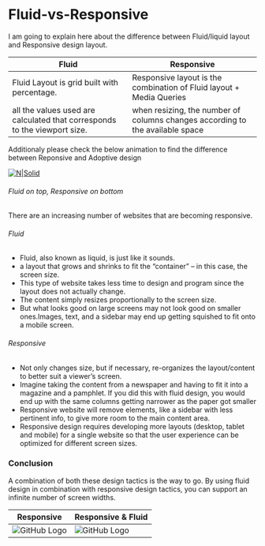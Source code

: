 # Fluid-vs-Responsive

I am going to explain here about the difference between Fluid/liquid layout and Responsive design layout.

| Fluid | Responsive |
| ------ | ------ |
| Fluid Layout is grid built with percentage. | Responsive layout is the combination of Fluid layout + Media Queries |
| all the values used are calculated that corresponds to the viewport size. |when resizing, the number of columns changes according to the available space |

Additionaly please check the below animation to find the difference between Reponsive and Adoptive design

[![N|Solid](https://cloud.githubusercontent.com/assets/6780840/26539019/d0f14d60-4467-11e7-8353-ad54dd260e0a.gif)](http://sureshalagarsamy.com/blog)

###### Fluid on top, Responsive on bottom #

There are an increasing number of websites that are becoming responsive.

###### Fluid

 * Fluid, also known as liquid, is just like it sounds.
 * a layout that grows and shrinks to fit the “container” – in this case, the screen size.
 * This type of website takes less time to design and program since the layout does not actually change.
 * The content simply resizes proportionally to the screen size.
 * But what looks good on large screens may not look good on smaller ones.Images, text, and a sidebar may end up getting squished to fit onto a mobile screen.

###### Responsive

 * Not only changes size, but if necessary, re-organizes the layout/content to better suit a viewer’s screen.
 * Imagine taking the content from a newspaper and having to fit it into a magazine and a pamphlet. If you did this with fluid design, you would end up with the same columns getting narrower as the paper got smaller
 * Responsive website will remove elements, like a sidebar with less pertinent info, to give more room to the main content area.
 * Responsive design requires developing more layouts (desktop, tablet and mobile) for a single website so that the user experience can be optimized for different screen sizes.

### Conclusion

A combination of both these design tactics is the way to go. By using fluid design in combination with responsive design tactics, you can support an infinite number of screen widths.

| Responsive | Responsive & Fluid |
| ------ | ------ |
| ![GitHub Logo](https://cloud.githubusercontent.com/assets/6780840/26540690/348f8208-4470-11e7-9c6a-553d1b97a9b8.png) | ![GitHub Logo](https://cloud.githubusercontent.com/assets/6780840/26540697/3a939824-4470-11e7-9a98-9cb48ebae843.png) |





